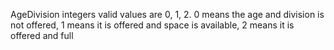AgeDivision integers valid values are 0, 1, 2. 0 means the age and division is not offered, 1 means it is offered and space is available, 2 means it is offered and full
